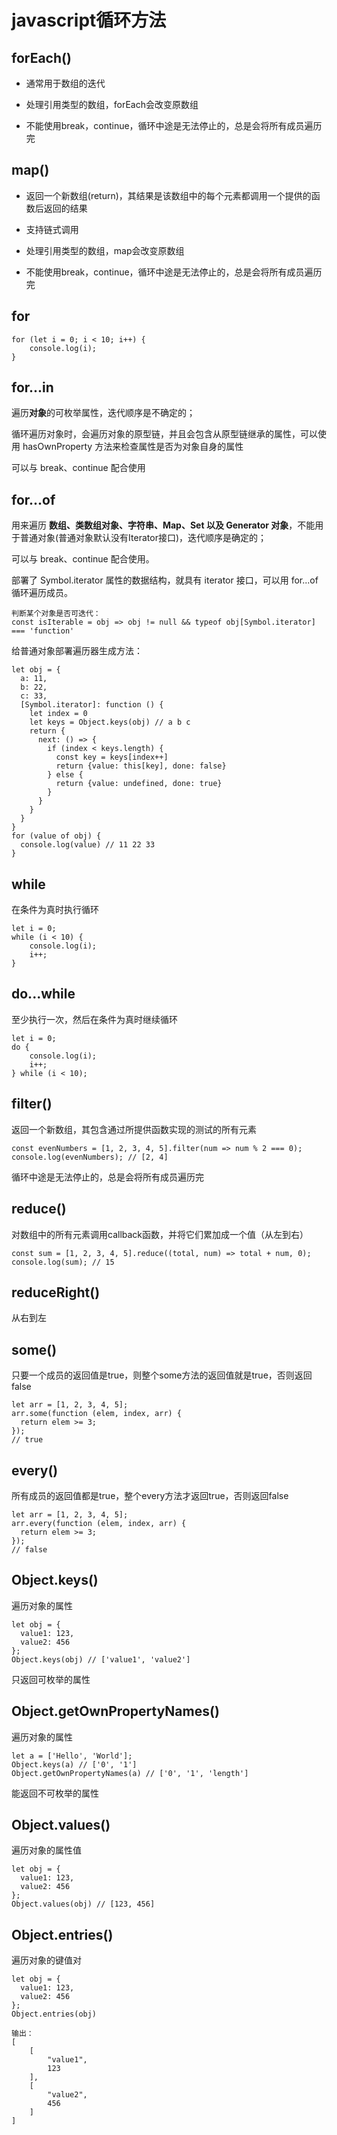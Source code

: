 # javascript循环方法

## forEach()
- 通常用于数组的迭代

- 处理引用类型的数组，forEach会改变原数组

- 不能使用break，continue，循环中途是无法停止的，总是会将所有成员遍历完

## map()
- 返回一个新数组(return)，其结果是该数组中的每个元素都调用一个提供的函数后返回的结果

- 支持链式调用

- 处理引用类型的数组，map会改变原数组

- 不能使用break，continue，循环中途是无法停止的，总是会将所有成员遍历完

## for
```
for (let i = 0; i < 10; i++) {
    console.log(i);
}
```

## for...in

遍历**对象**的可枚举属性，迭代顺序是不确定的；

循环遍历对象时，会遍历对象的原型链，并且会包含从原型链继承的属性，可以使用 hasOwnProperty 方法来检查属性是否为对象自身的属性

可以与 break、continue 配合使用

## for...of

用来遍历 **数组、类数组对象、字符串、Map、Set 以及 Generator 对象**，不能用于普通对象(普通对象默认没有Iterator接口)，迭代顺序是确定的；

可以与 break、continue 配合使用。

部署了 Symbol.iterator 属性的数据结构，就具有 iterator 接口，可以用 for...of 循环遍历成员。

```
判断某个对象是否可迭代：
const isIterable = obj => obj != null && typeof obj[Symbol.iterator] === 'function'
```

给普通对象部署遍历器生成方法：
```
let obj = {
  a: 11,
  b: 22,
  c: 33,
  [Symbol.iterator]: function () {
    let index = 0
    let keys = Object.keys(obj) // a b c
    return {
      next: () => {
        if (index < keys.length) {
          const key = keys[index++]
          return {value: this[key], done: false}
        } else {
          return {value: undefined, done: true}
        }   
      }
    }
  }
}
for (value of obj) {
  console.log(value) // 11 22 33
}
```

## while
在条件为真时执行循环
```
let i = 0;
while (i < 10) {
    console.log(i);
    i++;
}
```

## do...while
至少执行一次，然后在条件为真时继续循环
```
let i = 0;
do {
    console.log(i);
    i++;
} while (i < 10);
```

## filter()
返回一个新数组，其包含通过所提供函数实现的测试的所有元素
```
const evenNumbers = [1, 2, 3, 4, 5].filter(num => num % 2 === 0);
console.log(evenNumbers); // [2, 4]
```
循环中途是无法停止的，总是会将所有成员遍历完

## reduce()
对数组中的所有元素调用callback函数，并将它们累加成一个值（从左到右）
```
const sum = [1, 2, 3, 4, 5].reduce((total, num) => total + num, 0);
console.log(sum); // 15
```

## reduceRight()
从右到左

## some()
只要一个成员的返回值是true，则整个some方法的返回值就是true，否则返回false
```
let arr = [1, 2, 3, 4, 5];
arr.some(function (elem, index, arr) {
  return elem >= 3;
});
// true
```

## every()
所有成员的返回值都是true，整个every方法才返回true，否则返回false
```
let arr = [1, 2, 3, 4, 5];
arr.every(function (elem, index, arr) {
  return elem >= 3;
});
// false
```

## Object.keys()
遍历对象的属性
```
let obj = {
  value1: 123,
  value2: 456
};
Object.keys(obj) // ['value1', 'value2']
```
只返回可枚举的属性

## Object.getOwnPropertyNames()
遍历对象的属性
```
let a = ['Hello', 'World'];
Object.keys(a) // ['0', '1']
Object.getOwnPropertyNames(a) // ['0', '1', 'length']
```
能返回不可枚举的属性


## Object.values()
遍历对象的属性值
```
let obj = {
  value1: 123,
  value2: 456
};
Object.values(obj) // [123, 456]
```

## Object.entries()
遍历对象的键值对
```
let obj = {
  value1: 123,
  value2: 456
};
Object.entries(obj) 

输出：
[
    [
        "value1",
        123
    ],
    [
        "value2",
        456
    ]
]
```




